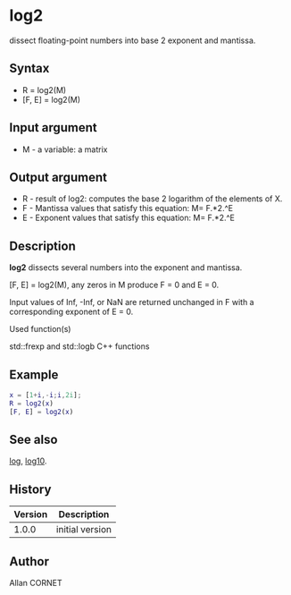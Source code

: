# log2

dissect floating-point numbers into base 2 exponent and mantissa.

## Syntax

- R = log2(M)
- [F, E] = log2(M)

## Input argument

- M - a variable: a matrix

## Output argument

- R - result of log2: computes the base 2 logarithm of the elements of X.
- F - Mantissa values that satisfy this equation: M= F.\*2.^E
- E - Exponent values that satisfy this equation: M= F.\*2.^E

## Description

  <p><b>log2</b> dissects several numbers into the exponent and mantissa.</p>
  <p>[F, E] = log2(M), any zeros in M produce F = 0 and E = 0.</p>
  <p>Input values of Inf, -Inf, or NaN are returned unchanged in F with a corresponding exponent of E = 0.</p>

Used function(s)

std::frexp and std::logb C++ functions

## Example

```matlab
x = [1+i,-i;i,2i];
R = log2(x)
[F, E] = log2(x)
```

## See also

[log](log.md), [log10](log10.md).

## History

| Version | Description     |
| ------- | --------------- |
| 1.0.0   | initial version |

## Author

Allan CORNET
